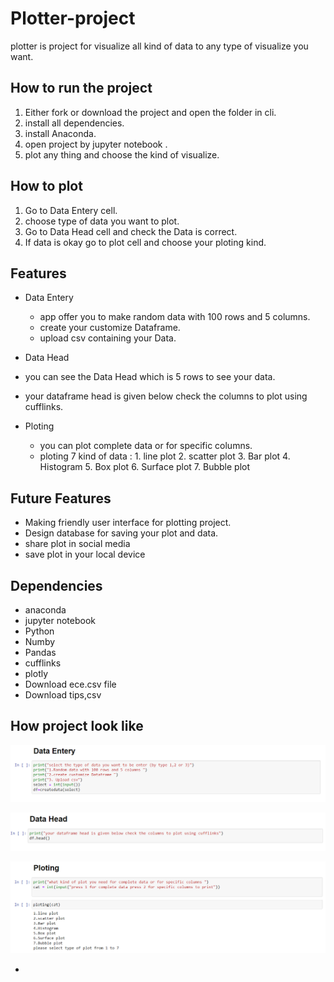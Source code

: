 # Plotter-project
plotter is project for visualize all kind of data to any type of visualize you want. 


## How to run the project
1. Either fork or download the project and open the folder in cli.
2. install all dependencies. 
3. install Anaconda.
4. open project by jupyter notebook .
5. plot any thing and choose the kind of visualize.


## How to plot
1. Go to Data Entery cell.
2. choose type of data you want to plot.
3. Go to Data Head cell and check the Data is correct.
4. If data is okay go to plot cell and choose your ploting kind.  


## Features
- Data Entery
  - app offer you to make random data with 100 rows and 5 columns.
  - create your customize Dataframe.
  - upload csv containing your Data.  

- Data Head 
 - you can see the Data Head which is 5 rows to see your data.
 - your dataframe head is given below check the columns to plot using cufflinks.

- Ploting
  - you can plot complete data or for specific columns.
  - ploting 7 kind of data :
                              1. line plot
                              2. scatter plot
                              3. Bar plot
                              4. Histogram
                              5. Box plot
                              6. Surface plot
                              7. Bubble plot

## Future Features
- Making friendly user interface for plotting project.
- Design database for saving your plot and data.  
- share plot in social media
- save plot in your local device


## Dependencies
- anaconda
- jupyter notebook
- Python
- Numby
- Pandas
- cufflinks
- plotly
- Download ece.csv file
- Download tips,csv

## How project look like 

![alt text](https://github.com/omarzain27/Plotter-project/blob/master/plot1.PNG)


![alt text](https://github.com/omarzain27/Plotter-project/blob/master/plot2.PNG)



![alt text](https://github.com/omarzain27/Plotter-project/blob/master/plot3.PNG)



















  - 
